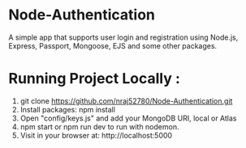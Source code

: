 # Node-Authentication
A simple app that supports user login and registration using Node.js, Express, Passport, Mongoose, EJS and some other packages.

# Running Project Locally : 
  1. git clone https://github.com/nraj52780/Node-Authentication.git
  2. Install packages: npm install
  3. Open "config/keys.js" and add your MongoDB URI, local or Atlas
  4. npm start or npm run dev to run with nodemon.
  5. Visit in your browser at: http://localhost:5000
  
